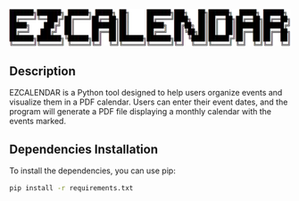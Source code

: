 ![EZCALENDAR Logo](assets/EZCALENDAR.png)

## Description

EZCALENDAR is a Python tool designed to help users organize events and visualize them in a PDF calendar. Users can enter their event dates, and the program will generate a PDF file displaying a monthly calendar with the events marked.

## Dependencies Installation

To install the dependencies, you can use pip:

```sh
pip install -r requirements.txt